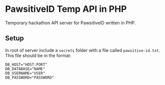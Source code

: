 # PawsitiveID Temp API in PHP

Temporary hackathon API server for PawsitiveID written in PHP.

## Setup

In root of server include a `secrets` folder with a file called `pawsitive-id.txt`. This file should be in the format:

```
DB_HOST="HOST:PORT"
DB_DATABASE="NAME"
DB_USERNAME="USER"
DB_PASSWORD="PASSWORD"
```